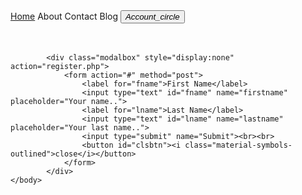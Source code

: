 <!DOCTYPE html> 
<html lang="en">
	<head>
		<title>Coffee Mug</title>
		<meta charset="UTF-8">
		<meta name="viewport" content="width=device-width, initial-scale=1.0">
		<link rel="stylesheet" href="stylesheet.css">
		<link rel="stylesheet" href="https://fonts.googleapis.com/css2?family=Material+Symbols+Outlined:opsz,wght,FILL,GRAD@20..48,100..700,0..1,-50..200" />
		<script src="Javascript.js"></script>
		<script src="https://ajax.googleapis.com/ajax/libs/jquery/3.6.0/jquery.min.js"></script>
		<script src="jquery.js"></script>
	</head>
	<body>
		<div class="header">
			<a class="active" href="">Home</a>
			<a class="">About</a>
			<a class="">Contact</a>
			<a class="">Blog</a>
			<button id="showmodal"><i class="material-symbols-outlined">Account_circle</i></button>
		</div><br><br>
		
			<div class="modalbox" style="display:none" action="register.php">
				<form action="#" method="post">
					<label for="fname">First Name</label>
					<input type="text" id="fname" name="firstname" placeholder="Your name..">
					<label for="lname">Last Name</label>
					<input type="text" id="lname" name="lastname" placeholder="Your last name..">
					<input type="submit" name="Submit"><br><br>
					<button id="clsbtn"><i class="material-symbols-outlined">close</i></button>
				</form>
			</div>
	</body>
</html>
	
